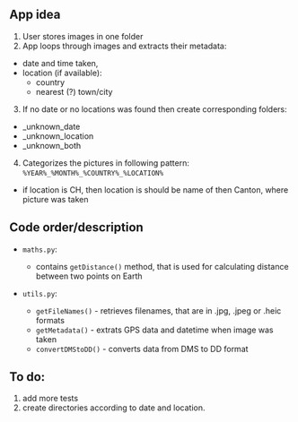 ## App idea
1. User stores images in one folder
2. App loops through images and extracts their metadata:
- date and time taken,
- location (if available):
    - country
    - nearest (?) town/city

3. If no date or no locations was found then create corresponding folders:
- _unknown_date
- _unknown_location
- _unknown_both

4. Categorizes the pictures in following pattern:  
`%YEAR%_%MONTH%_%COUNTRY%_%LOCATION%`
- if location is CH, then location is should be name of then Canton, where picture was taken

## Code order/description
- `maths.py`:
    - contains `getDistance()` method, that is used for calculating distance between two points on Earth

- `utils.py`:
    - `getFileNames()` - retrieves filenames, that are in .jpg, .jpeg or .heic formats
    - `getMetadata()` - extrats GPS data and datetime when image was taken
    - `convertDMStoDD()` - converts data from DMS to DD format

## To do:
1. add more tests
2. create directories according to date and location.
